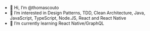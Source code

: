 - 👋 Hi, I’m @thomascouto
- 👀 I’m interested in Design Patterns, TDD, Clean Architecture, Java, JavaScript, TypeScript, Node.JS, React and React Native
- 🌱 I’m currently learning React Native/GraphQL
